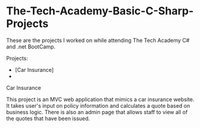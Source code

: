 # The-Tech-Academy-Basic-C-Sharp-Projects
These are the projects I worked on while attending The Tech Academy C# and .net BootCamp.

Projects:
- [Car Insurance]
- 
Car Insurance

This project is an MVC web application that mimics a car insurance website. It takes user's input on policy information and calculates a quote based on business logic. There is also an admin page that allows staff to view all of the quotes that have been issued.
